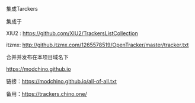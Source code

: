 集成Tarckers

集成于

XIU2 : https://github.com/XIU2/TrackersListCollection

itzmx: http://github.itzmx.com/1265578519/OpenTracker/master/tracker.txt

合并并发布在本项目域名下

https://modchino.github.io

链接：https://modchino.github.io/all-of-all.txt

备用：https://trackers.chino.one/
